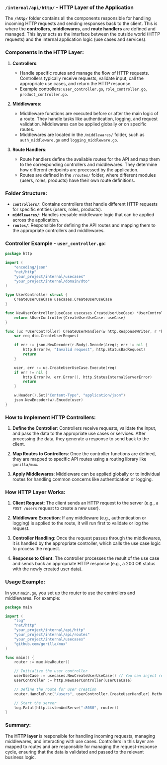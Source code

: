 ### **`/internal/api/http/` - HTTP Layer of the Application**

The **`/http/`** folder contains all the components responsible for handling incoming HTTP requests and sending responses back to the client. This is where the **controllers**, **middlewares**, and **route handlers** are defined and managed. This layer acts as the interface between the outside world (HTTP requests) and the internal application logic (use cases and services).

### **Components in the HTTP Layer:**

1. **Controllers**: 
   - Handle specific routes and manage the flow of HTTP requests. Controllers typically receive requests, validate input, call the appropriate use cases, and return the HTTP response.
   - Example controllers: `user_controller.go`, `role_controller.go`, `product_controller.go`.

2. **Middlewares**:
   - Middleware functions are executed before or after the main logic of a route. They handle tasks like authentication, logging, and request validation. Middlewares can be applied globally or on specific routes.
   - Middlewares are located in the `/middlewares/` folder, such as `auth_middleware.go` and `logging_middleware.go`.

3. **Route Handlers**:
   - Route handlers define the available routes for the API and map them to the corresponding controllers and middlewares. They determine how different endpoints are processed by the application.
   - Routes are defined in the `/routes/` folder, where different modules (users, roles, products) have their own route definitions.

### **Folder Structure:**

- **`controllers/`**: Contains controllers that handle different HTTP requests for specific entities (users, roles, products).
- **`middlewares/`**: Handles reusable middleware logic that can be applied across the application.
- **`routes/`**: Responsible for defining the API routes and mapping them to the appropriate controllers and middlewares.

### **Controller Example - `user_controller.go`:**

```go
package http

import (
    "encoding/json"
    "net/http"
    "your_project/internal/usecases"
    "your_project/internal/domain/dto"
)

type UserController struct {
    CreateUserUseCase usecases.CreateUserUseCase
}

func NewUserController(useCase usecases.CreateUserUseCase) *UserController {
    return &UserController{CreateUserUseCase: useCase}
}

func (uc *UserController) CreateUserHandler(w http.ResponseWriter, r *http.Request) {
    var req dto.CreateUserRequest

    if err := json.NewDecoder(r.Body).Decode(&req); err != nil {
        http.Error(w, "Invalid request", http.StatusBadRequest)
        return
    }

    user, err := uc.CreateUserUseCase.Execute(req)
    if err != nil {
        http.Error(w, err.Error(), http.StatusInternalServerError)
        return
    }

    w.Header().Set("Content-Type", "application/json")
    json.NewEncoder(w).Encode(user)
}
```

### **How to Implement HTTP Controllers:**

1. **Define the Controller**:
   Controllers receive requests, validate the input, and pass the data to the appropriate use cases or services. After processing the data, they generate a response to send back to the client.

2. **Map Routes to Controllers**:
   Once the controller functions are defined, they are mapped to specific API routes using a routing library like `gorilla/mux`.

3. **Apply Middlewares**:
   Middleware can be applied globally or to individual routes for handling common concerns like authentication or logging.

### **How HTTP Layer Works:**

1. **Client Request**: The client sends an HTTP request to the server (e.g., a `POST /users` request to create a new user).
   
2. **Middleware Execution**: If any middleware (e.g., authentication or logging) is applied to the route, it will run first to validate or log the request.

3. **Controller Handling**: Once the request passes through the middlewares, it is handled by the appropriate controller, which calls the use case logic to process the request.

4. **Response to Client**: The controller processes the result of the use case and sends back an appropriate HTTP response (e.g., a 200 OK status with the newly created user data).

### **Usage Example**:

In your `main.go`, you set up the router to use the controllers and middlewares. For example:

```go
package main

import (
    "log"
    "net/http"
    "your_project/internal/api/http"
    "your_project/internal/api/routes"
    "your_project/internal/usecases"
    "github.com/gorilla/mux"
)

func main() {
    router := mux.NewRouter()

    // Initialize the user controller
    userUseCase := usecases.NewCreateUserUseCase() // You can inject repositories here
    userController := http.NewUserController(userUseCase)

    // Define the route for user creation
    router.HandleFunc("/users", userController.CreateUserHandler).Methods("POST")

    // Start the server
    log.Fatal(http.ListenAndServe(":8080", router))
}
```

### **Summary:**

The **HTTP layer** is responsible for handling incoming requests, managing middlewares, and interacting with use cases. Controllers in this layer are mapped to routes and are responsible for managing the request-response cycle, ensuring that the data is validated and passed to the relevant business logic.